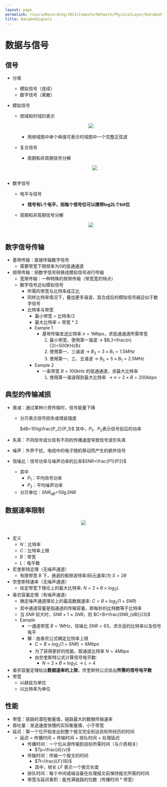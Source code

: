 ```yaml
---
layout: page
permalink: /CourseRecording/2023/ComputerNetwork/PhysicalLayer/DataAndSignals/index.html
title: DataAndSignals
---
```


# 数据与信号

## 信号

- 分类
    - 模拟信号（连续）
    - 数字信号（离散）
- 模拟信号
    - 频域和时域的表示
        
        <div style="display: flex; justify-content: center;">
            <img src="https://cryoushiwo.oss-cn-hangzhou.aliyuncs.com/course-recording/202409072222994.png" style="max-width: 80%; height: auto;">
        </div><br>
        
        - 用频域图中单个峰值可表示时域图中一个完整正弦波
    - 复合信号
        - 周期和非周期信号分解
            
            <div style="display: flex; justify-content: center;">
                <img src="https://cryoushiwo.oss-cn-hangzhou.aliyuncs.com/course-recording/202409072222112.png" style="max-width: 80%; height: auto;">
            </div><br>
            
- 数字信号
    - 电平与信号
        - **信号有L个电平，则每个信号位可以携带log2L个bit位**
    - 周期和非周期信号分解
        
        <div style="display: flex; justify-content: center;">
            <img src="https://cryoushiwo.oss-cn-hangzhou.aliyuncs.com/course-recording/202409072222109.png" style="max-width: 80%; height: auto;">
        </div><br>
        

## 数字信号传输

- 基带传输：直接传输数字信号
    - 需要带宽下限频率为0的低通通道
- 频带传输：把数字信号转换成模拟信号进行传输
    - 宽带传输：一种特殊的频带传输（带宽宽的特点）
    - 数字信号近似模拟信号
        - 所需的带宽与比特率成正比
        - 同样比特率情况下，叠加更多谐波，其合成后的模拟信号越近似于数字信号
        - 比特率与带宽
            - 最小带宽 = 比特率/2
            - 最大比特率 = 带宽 * 2
            - Eample 1
                - 基带传输发送比特率 $n=1Mbps$，求低通通道所需带宽
                    1. 最小带宽、使用第一谐波 $\rightarrow$ $B_1=\frac{n}{2}=500KHz$z
                    2. 使用第一、三谐波 $\rightarrow$ $B_3=3×B_1=1.5MHz$
                    3. 使用第一、三、五谐波 $\rightarrow$ $B_5=5×B_1=2.5MHz$ 
            - Eample 2
                - 一条带宽 $B=100kHz$ 的低通通道，求最大比特率
                    1. 使用第一谐波得到最大比特率  $\rightarrow$ $n=2×B=200kbps$

## 典型的传输减损

- 衰减：通过某种介质传输时，信号能量下降
    - 分贝表示信号损失或增益强度
        
        $dB=10\lg\frac{P_2}{P_1}$  其中，$P_1$、$P_2$表示信号前后的功率
        
- 失真：不同信号成分具有不同的传播速度导致信号波形失真
- 噪声：外界干扰，电缆中的电子随机移动而产生的额外信号
- 信噪比：信号功率与噪声功率的比率$SNR=\frac{P1}{P2}$
    - 其中
        - $P_1$：平均信号功率
        - $P_2$：平均噪声功率
    - 分贝单位：$SNR_{dB}$=$10\lg SNR$

## 数据速率限制

<div style="display: flex; justify-content: center;">
    <img src="https://cryoushiwo.oss-cn-hangzhou.aliyuncs.com/course-recording/202409072222854.png" style="max-width: 80%; height: auto;">
</div><br>

- 定义
    - $N$：比特率
    - $C$：比特率上限
    - $B$：带宽
    - $L$：电平数
- 尼奎斯特定理（无噪声通道）
    - 有限带宽 $B$ 下，通道的极限波特率(码元速率)为 $S=2B$
- 奈奎斯特速率（无噪声通道）
    - 给定带宽下理论上的最大比特率: $N=2×B×log_2L$
- 香农容量定理（有噪声通道）
    - 确定噪声通道理论上的最高数据速率: $C=B×log_2(1+SNR)$
    - 其中通道容量是指通道的传输容量，即每秒的比特数等于比特率
    - 当 $SNR$ 较大时，$SNR+1\approx SNR$，则 $C=B×\frac{SNR_{dB}}{3}$
    - Eample
        - 一通道带宽 $B=1MHz$，信噪比 $SNR=63$，求合适的比特率以及信号电平
        - 解：由香农公式确定比特率上限
            - $C=B\times log_2(1+SNR)=6Mbps$
            - 为了获得更好的性能，取通道比特率 $N=4Mbps$
            - 由奈奎斯特公式计算信号电平数:
                - $N=2\times B\times log_2L$ $\rightarrow$ $L=4$
- 香农容量定理给出**数据速率的上限**，奈奎斯特公式给出**所需的信号电平数**
- 带宽
    - 以赫兹为单位
    - 以比特率为单位

## 性能

- 带宽：链路的潜在衡量值，链路最大的数据传输速率
- 吞吐量：发送速度快慢的实际衡量值，小于带宽
- 延迟：第一个位开始发出到整个报文完全到达目标所经历的时间
    - 延迟 = 传播时间 + 传输时间 + 排队时间 + 处理延迟
        - 传播时间：一个位从源传输到目标所需时间（与介质相关）
            - $Tp=\frac{d}{v}$
        - 传输时间：传输一个报文的时间
            - $Tt=\frac{LF}{B}$
            - 其中，帧长 $LF$ 表示一个报文长度
        - 排队时间：每个中间或端设备在处理报文前保持报文所需的时间
        - 带宽与延迟乘积：能充满链路的位数（传播时间 * 带宽）